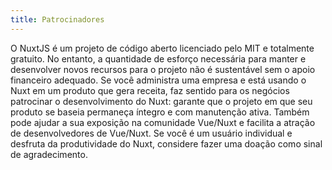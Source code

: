 ```yaml
---
title: Patrocinadores 
---
```

O NuxtJS é um projeto de código aberto licenciado pelo MIT e totalmente gratuito.
No entanto, a quantidade de esforço necessária para manter e desenvolver novos recursos para o projeto não é sustentável sem o apoio financeiro adequado.
Se você administra uma empresa e está usando o Nuxt em um produto que gera receita, faz sentido para os negócios patrocinar o desenvolvimento do Nuxt: garante que o projeto em que seu produto se baseia permaneça íntegro e com manutenção ativa. Também pode ajudar a sua exposição na comunidade Vue/Nuxt e facilita a atração de desenvolvedores de Vue/Nuxt.
Se você é um usuário individual e desfruta da produtividade do Nuxt, considere fazer uma doação como sinal de agradecimento.